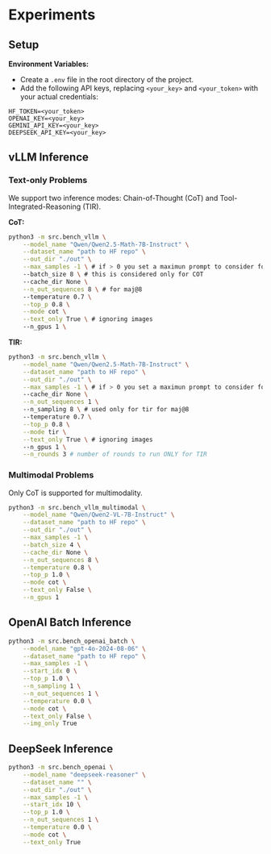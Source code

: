# Experiments 

## Setup

**Environment Variables:**
  * Create a `.env` file in the root directory of the project.
  * Add the following API keys, replacing `<your_key>` and `<your_token>` with your actual credentials:

  ```
  HF_TOKEN=<your_token>
  OPENAI_KEY=<your_key>
  GEMINI_API_KEY=<your_key>
  DEEPSEEK_API_KEY=<your_key>
  ```

## vLLM Inference

### Text-only Problems
We support two inference modes: Chain-of-Thought (CoT) and Tool-Integrated-Reasoning (TIR).

**CoT:**

```bash
python3 -m src.bench_vllm \
    --model_name "Qwen/Qwen2.5-Math-7B-Instruct" \
    --dataset_name "path to HF repo" \
    --out_dir "./out" \
    --max_samples -1 \ # if > 0 you set a maximun prompt to consider for the execution, useful for debug
    --batch_size 8 \ # this is considered only for COT
    --cache_dir None \
    --n_out_sequences 8 \ # for maj@8
    --temperature 0.7 \
    --top_p 0.8 \
    --mode cot \
    --text_only True \ # ignoring images
    --n_gpus 1 \
```

**TIR:**

```bash
python3 -m src.bench_vllm \
    --model_name "Qwen/Qwen2.5-Math-7B-Instruct" \
    --dataset_name "path to HF repo" \
    --out_dir "./out" \
    --max_samples -1 \ # if > 0 you set a maximun prompt to consider for the execution, useful for debug
    --cache_dir None \
    --n_out_sequences 1 \ 
    --n_sampling 8 \ # used only for tir for maj@8
    --temperature 0.7 \
    --top_p 0.8 \
    --mode tir \
    --text_only True \ # ignoring images
    --n_gpus 1 \
    --n_rounds 3 # number of rounds to run ONLY for TIR
```

### Multimodal Problems

Only CoT is supported for multimodality.

```bash
python3 -m src.bench_vllm_multimodal \
    --model_name "Qwen/Qwen2-VL-7B-Instruct" \
    --dataset_name "path to HF repo" \
    --out_dir "./out" \
    --max_samples -1 \
    --batch_size 4 \
    --cache_dir None \
    --n_out_sequences 8 \
    --temperature 0.8 \
    --top_p 1.0 \
    --mode cot \
    --text_only False \
    --n_gpus 1 
```

## OpenAI Batch Inference

```bash
python3 -m src.bench_openai_batch \
    --model_name "gpt-4o-2024-08-06" \
    --dataset_name "path to HF repo" \
    --max_samples -1 \
    --start_idx 0 \
    --top_p 1.0 \
    --n_sampling 1 \
    --n_out_sequences 1 \
    --temperature 0.0 \
    --mode cot \
    --text_only False \
    --img_only True
```

## DeepSeek Inference

```bash
python3 -m src.bench_openai \
    --model_name "deepseek-reasoner" \
    --dataset_name "" \
    --out_dir "./out" \
    --max_samples -1 \
    --start_idx 10 \
    --top_p 1.0 \
    --n_out_sequences 1 \
    --temperature 0.0 \
    --mode cot \
    --text_only True
```



